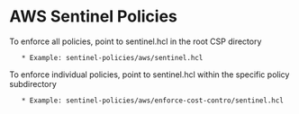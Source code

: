 
# AWS Sentinel Policies

To enforce all policies, point to sentinel.hcl in the root CSP directory 
       
       * Example: sentinel-policies/aws/sentinel.hcl
        
To enforce individual policies, point to sentinel.hcl within the specific policy subdirectory
       
       * Example: sentinel-policies/aws/enforce-cost-contro/sentinel.hcl
